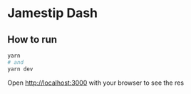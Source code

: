 # Jamestip Dash

## How to run

```bash
yarn
# and
yarn dev
```

Open [http://localhost:3000](http://localhost:3000) with your browser to see the res
